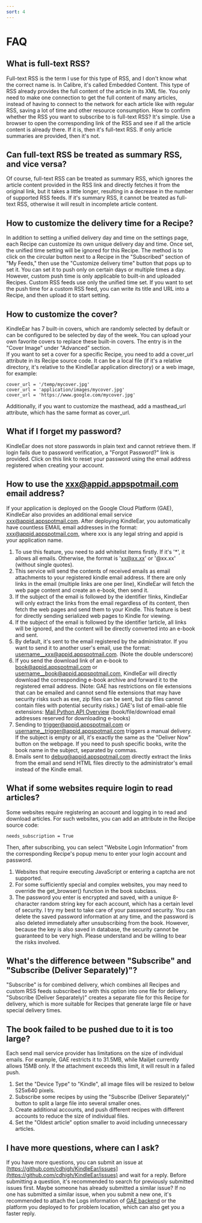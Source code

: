 ```yaml
---
sort: 4
---
```

# FAQ


## What is full-text RSS?
Full-text RSS is the term I use for this type of RSS, and I don't know what the correct name is. In Calibre, it's called Embedded Content. This type of RSS already provides the full content of the article in its XML file. You only need to make one connection to get the full content of many articles, instead of having to connect to the network for each article like with regular RSS, saving a lot of time and other resource consumption.
How to confirm whether the RSS you want to subscribe to is full-text RSS? It's simple. Use a browser to open the corresponding link of the RSS and see if all the article content is already there. If it is, then it's full-text RSS. If only article summaries are provided, then it's not.



## Can full-text RSS be treated as summary RSS, and vice versa?
Of course, full-text RSS can be treated as summary RSS, which ignores the article content provided in the RSS link and directly fetches it from the original link, but it takes a little longer, resulting in a decrease in the number of supported RSS feeds. If it's summary RSS, it cannot be treated as full-text RSS, otherwise it will result in incomplete article content.



## How to customize the delivery time for a Recipe?
In addition to setting a unified delivery day and time on the settings page, each Recipe can customize its own unique delivery day and time. Once set, the unified time setting will be ignored for this Recipe. The method is to click on the circular button next to a Recipe in the "Subscribed" section of "My Feeds," then use the "Customize delivery time" button that pops up to set it. You can set it to push only on certain days or multiple times a day.
However, custom push time is only applicable to built-in and uploaded Recipes. Custom RSS feeds use only the unified time set. If you want to set the push time for a custom RSS feed, you can write its title and URL into a Recipe, and then upload it to start setting.



## How to customize the cover?
KindleEar has 7 built-in covers, which are randomly selected by default or can be configured to be selected by day of the week. You can upload your own favorite covers to replace these built-in covers. The entry is in the "Cover Image" under "Advanced" section.  
If you want to set a cover for a specific Recipe, you need to add a cover_url attribute in its Recipe source code. It can be a local file (if it's a relative directory, it's relative to the KindleEar application directory) or a web image, for example:
```
cover_url = '/temp/mycover.jpg'
cover_url = 'application/images/mycover.jpg'
cover_url = 'https://www.google.com/mycover.jpg'
```
Additionally, if you want to customize the masthead, add a masthead_url attribute, which has the same format as cover_url.



## What if I forget my password?
KindleEar does not store passwords in plain text and cannot retrieve them. If login fails due to password verification, a "Forgot Password?" link is provided. Click on this link to reset your password using the email address registered when creating your account.



<a id="appspotmail"></a>
## How to use the xxx@appid.appspotmail.com email address?
If your application is deployed on the Google Cloud Platform (GAE), KindleEar also provides an additional email service xxx@appid.appspotmail.com. After deploying KindleEar, you automatically have countless EMAIL email addresses in the format: xxx@appid.appspotmail.com, where xxx is any legal string and appid is your application name.
1. To use this feature, you need to add whitelist items firstly. If it's '\*', it allows all emails. Otherwise, the format is 'xx@xx.xx' or '@xx.xx' (without single quotes).
2. This service will send the contents of received emails as email attachments to your registered kindle email address. If there are only links in the email (multiple links are one per line), KindleEar will fetch the web page content and create an e-book, then send it.
3. If the subject of the email is followed by the identifier !links, KindleEar will only extract the links from the email regardless of its content, then fetch the web pages and send them to your Kindle. This feature is best for directly sending serialized web pages to Kindle for viewing.
4. If the subject of the email is followed by the identifier !article, all links will be ignored, and the content will be directly converted into an e-book and sent.
5. By default, it's sent to the email registered by the administrator. If you want to send it to another user's email, use the format: username__xxx@appid.appspotmail.com. (Note the double underscore)
6. If you send the download link of an e-book to book@appid.appspotmail.com or username__book@appid.appspotmail.com, KindleEar will directly download the corresponding e-book archive and forward it to the registered email address. (Note: GAE has restrictions on file extensions that can be emailed and cannot send file extensions that may have security risks such as exe, zip files can be sent, but zip files cannot contain files with potential security risks.) GAE's list of email-able file extensions: [Mail Python API Overview](https://cloud.google.com/appengine/docs/python/mail/#Python_Sending_mail_with_attachments) (book/file/download email addresses reserved for downloading e-books)
7. Sending to trigger@appid.appspotmail.com or username__trigger@appid.appspotmail.com triggers a manual delivery. If the subject is empty or all, it's exactly the same as the "Deliver Now" button on the webpage. If you need to push specific books, write the book name in the subject, separated by commas.
8. Emails sent to debug@appid.appspotmail.com directly extract the links from the email and send HTML files directly to the administrator's email instead of the Kindle email.



## What if some websites require login to read articles?
Some websites require registering an account and logging in to read and download articles. For such websites, you can add an attribute in the Recipe source code:
```
needs_subscription = True
```
Then, after subscribing, you can select "Website Login Information" from the corresponding Recipe's popup menu to enter your login account and password.
1. Websites that require executing JavaScript or entering a captcha are not supported.
2. For some sufficiently special and complex websites, you may need to override the get_browser() function in the book subclass.
3. The password you enter is encrypted and saved, with a unique 8-character random string key for each account, which has a certain level of security. I try my best to take care of your password security. You can delete the saved password information at any time, and the password is also deleted immediately after unsubscribing from the book. However, because the key is also saved in database, the security cannot be guaranteed to be very high. Please understand and be willing to bear the risks involved.



## What's the difference between "Subscribe" and "Subscribe (Deliver Separately)"?
"Subscribe" is for combined delivery, which combines all Recipes and custom RSS feeds subscribed to with this option into one file for delivery. "Subscribe (Deliver Separately)" creates a separate file for this Recipe for delivery, which is more suitable for Recipes that generate large file or have special delivery times.



## The book failed to be pushed due to it is too large?
Each send mail service provider has limitations on the size of individual emails. For example, GAE restricts it to 31.5MB, while Mailjet currently allows 15MB only. If the attachment exceeds this limit, it will result in a failed push.  
1. Set the "Device Type" to "Kindle", all image files will be resized to below 525x640 pixels.  
2. Subscribe some recipes by using the "Subscribe (Deliver Separately)" button to split a large file into several smaller ones.   
3. Create additional accounts, and push different recipes with different accounts to reduce the size of individual files.   
4. Set the "Oldest article" option smaller to avoid including unnecessary articles.    



## I have more questions, where can I ask?
If you have more questions, you can submit an issue at [https://github.com/cdhigh/KindleEar/issues](https://github.com/cdhigh/KindleEar/issues) and wait for a reply. Before submitting a question, it's recommended to search for previously submitted issues first. Maybe someone has already submitted a similar issue? If no one has submitted a similar issue, when you submit a new one, it's recommended to attach the Logs information of [GAE backend](https://console.cloud.google.com/appengine) or the platform you deployed to for problem location, which can also get you a faster reply.
